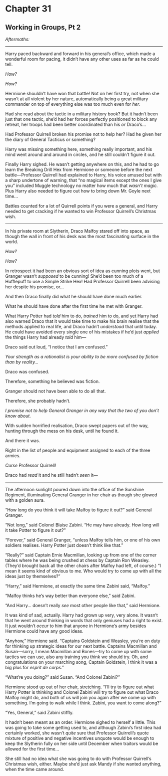 # Chapter 31
## Working in Groups, Pt 2

*Aftermaths:*

* * * * *

Harry paced backward and forward in his general’s office, which made a wonderful room for pacing, it didn’t have any other uses as far as he could tell.

*How?*

*How?*

Hermione shouldn’t have won that battle! Not on her first try, not when she wasn’t at all violent by her nature, automatically being a great military commander on top of everything else was too much even for *her*.

Had she read about the tactic in a military history book? But it hadn’t been just that one tactic, she’d had her forces perfectly positioned to block any retreat, her troops had been better coordinated than his *or* Draco’s…

Had Professor Quirrell broken his promise not to help her? Had he given her the diary of General Tacticus or something?

Harry was missing something here, something really important, and his mind went around and around in circles, and he still couldn’t figure it out.

Finally Harry sighed. He wasn’t getting anywhere on this, and he had to go learn the Breaking Drill Hex from Hermione or someone before the next battle—Professor Quirrell had explained to Harry, his voice amused but with a sharp undertone of warning, that “no magical items except the ones I give you” included Muggle technology no matter how much that *wasn’t magic.* Plus Harry also needed to figure out how to bring down Mr. Goyle next time…

Battles counted for a lot of Quirrell points if you were a general, and Harry needed to get cracking if he wanted to win Professor Quirrell’s Christmas wish.

* * * * *

In his private room at Slytherin, Draco Malfoy stared off into space, as though the wall in front of his desk was the most fascinating surface in the world.

*How?*

*How?*

In retrospect it had been an obvious sort of idea as cunning plots went, but Granger wasn’t *supposed* to be cunning! She’d been too much of a Hufflepuff to use a Simple Strike Hex! Had Professor Quirrell been advising her despite his promise, or…

And then Draco finally did what he should have done much earlier.

What he should have done after the first time he met with Granger.

What Harry Potter had *told* him to do, *trained* him to do, and yet Harry had also warned Draco that it would take time to make his brain realise that the methods applied to real life, and Draco hadn’t *understood* that until today. He could have avoided every single one of his mistakes if he’d just *applied* the things Harry had already *told* him—

Draco said out loud, “I notice that I am confused.”

*Your strength as a rationalist is your ability to be more confused by fiction than by reality…*

Draco was confused.

Therefore, something he believed was fiction.

Granger should not have been able to do all that.

Therefore, she probably hadn’t.

*I promise not to help General Granger in any way that the two of you don’t know about.*

With sudden horrified realisation, Draco swept papers out of the way, hunting through the mess on his desk, until he found it.

And there it was.

Right in the list of people and equipment assigned to each of the three armies.

*Curse* Professor Quirrell!

Draco had *read* it and he still hadn’t *seen* it—

* * * * *

The afternoon sunlight poured down into the office of the Sunshine Regiment, illuminating General Granger in her chair as though she glowed with a golden aura.

“How long do you think it will take Malfoy to figure it out?” said General Granger.

“Not long,” said Colonel Blaise Zabini. “He may have already. How long will it take Potter to figure it out?”

“Forever,” said General Granger, “unless Malfoy tells him, or one of his own soldiers realises. Harry Potter just doesn’t think like that.”

“Really?” said Captain Ernie Macmillan, looking up from one of the corner tables where he was being crushed at chess by Captain Ron Weasley. (They’d brought back all the other chairs after Malfoy had left, of course.) “I mean it seems kind of obvious to me. Who would try to come up with all the ideas just by themselves?”

“Harry,” said Hermione, at exactly the same time Zabini said, “Malfoy.”

“Malfoy thinks he’s way better than everyone else,” said Zabini.

“And Harry… doesn’t really *see* most other people like that,” said Hermione.

It was kind of sad, actually. Harry had grown up very, very alone. It wasn’t that he went around thinking in words that only geniuses had a right to exist. It just wouldn’t *occur* to him that anyone in Hermione’s army besides Hermione could have any good ideas.

“Anyhow,” Hermione said. “Captains Goldstein and Weasley, you’re on duty for thinking up strategic ideas for our next battle. Captains Macmillan and Susan—sorry, I mean Macmillan and Bones—try to come up with some tactics we can use, also any training you think we should try. Oh, and congratulations on your marching song, Captain Goldstein, I think it was a big plus for *esprit de corps*.”

“What’re you doing?” said Susan. “And Colonel Zabini?”

Hermione stood up out of her chair, stretching. “I’ll try to figure out what Harry Potter is thinking and Colonel Zabini will try to figure out what Draco Malfoy might do, and both of us will join you again after we come up with something. I’m going to walk while I think. Zabini, you want to come along?”

“Yes, General,” said Zabini stiffly.

It hadn’t been meant as an order. Hermione sighed to herself a little. This was going to take some getting used to, and although Zabini’s first idea had certainly worked, she wasn’t *quite* sure that Professor Quirrell’s quote mixture of positive and negative incentives unquote would be enough to keep the Slytherin fully on her side until December when traitors would be allowed for the first time…

She still had no idea what she was going to do with Professor Quirrell’s Christmas wish, either. Maybe she’d just ask Mandy if she wanted anything, when the time came around. 